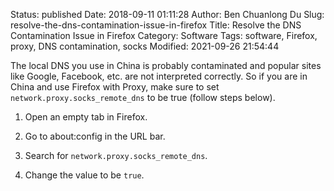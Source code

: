 Status: published
Date: 2018-09-11 01:11:28
Author: Ben Chuanlong Du
Slug: resolve-the-dns-contamination-issue-in-firefox
Title: Resolve the DNS Contamination Issue in Firefox
Category: Software
Tags: software, Firefox, proxy, DNS contamination, socks
Modified: 2021-09-26 21:54:44

The local DNS you use in China is probably contaminated
and popular sites like Google, Facebook, etc. are not interpreted correctly.
So if you are in China and use Firefox with Proxy,
make sure to set `network.proxy.socks_remote_dns` to be true (follow steps below).

1. Open an empty tab in Firefox.

2. Go to about:config in the URL bar.

3. Search for `network.proxy.socks_remote_dns`.

4. Change the value to be `true`.
